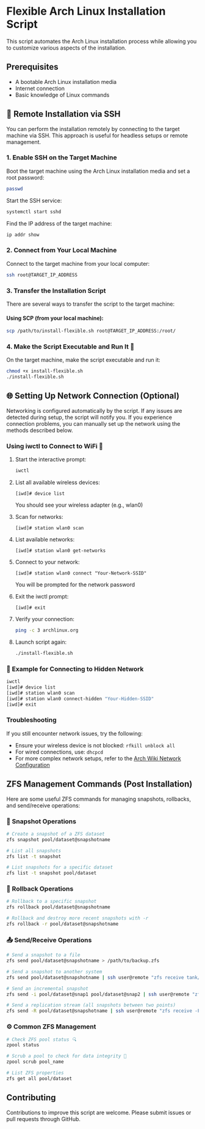 # Flexible Arch Linux Installation Script

This script automates the Arch Linux installation process while allowing you to customize various aspects of the installation.

## Prerequisites

- A bootable Arch Linux installation media
- Internet connection
- Basic knowledge of Linux commands

## 🔌 Remote Installation via SSH

You can perform the installation remotely by connecting to the target machine via SSH. This approach is useful for headless setups or remote management.

### 1. Enable SSH on the Target Machine

Boot the target machine using the Arch Linux installation media and set a root password:

```bash
passwd
```

Start the SSH service:

```bash
systemctl start sshd
```

Find the IP address of the target machine:

```bash
ip addr show
```

### 2. Connect from Your Local Machine

Connect to the target machine from your local computer:

```bash
ssh root@TARGET_IP_ADDRESS
```

### 3. Transfer the Installation Script

There are several ways to transfer the script to the target machine:

#### Using SCP (from your local machine):

```bash
scp /path/to/install-flexible.sh root@TARGET_IP_ADDRESS:/root/
```

### 4. Make the Script Executable and Run It 🚀

On the target machine, make the script executable and run it:

```bash
chmod +x install-flexible.sh
./install-flexible.sh
```

## 🌐 Setting Up Network Connection (Optional)
Networking is configured automatically by the script. If any issues are detected during setup, the script will notify you.
If you experience connection problems, you can manually set up the network using the methods described below.

### Using iwctl to Connect to WiFi 📡

1. Start the interactive prompt:
   ```bash
   iwctl
   ```

2. List all available wireless devices:
   ```
   [iwd]# device list
   ```
   You should see your wireless adapter (e.g., wlan0)

3. Scan for networks:
   ```
   [iwd]# station wlan0 scan
   ```

4. List available networks:
   ```
   [iwd]# station wlan0 get-networks
   ```

5. Connect to your network:
   ```
   [iwd]# station wlan0 connect "Your-Network-SSID"
   ```
   You will be prompted for the network password

6. Exit the iwctl prompt:
   ```
   [iwd]# exit
   ```

7. Verify your connection:
   ```bash
   ping -c 3 archlinux.org
   ```

8. Launch script again:
   ```bash
   ./install-flexible.sh
   ```

### 🔐 Example for Connecting to Hidden Network 

```bash
iwctl
[iwd]# device list
[iwd]# station wlan0 scan
[iwd]# station wlan0 connect-hidden "Your-Hidden-SSID"
[iwd]# exit
```

### Troubleshooting

If you still encounter network issues, try the following:
- Ensure your wireless device is not blocked: `rfkill unblock all`
- For wired connections, use: `dhcpcd`
- For more complex network setups, refer to the [Arch Wiki Network Configuration](https://wiki.archlinux.org/title/Network_configuration)


## ZFS Management Commands (Post Installation)

Here are some useful ZFS commands for managing snapshots, rollbacks, and send/receive operations:

### 📸 Snapshot Operations
```bash
# Create a snapshot of a ZFS dataset
zfs snapshot pool/dataset@snapshotname

# List all snapshots
zfs list -t snapshot

# List snapshots for a specific dataset
zfs list -t snapshot pool/dataset
```

### 🔄 Rollback Operations
```bash
# Rollback to a specific snapshot 
zfs rollback pool/dataset@snapshotname

# Rollback and destroy more recent snapshots with -r 
zfs rollback -r pool/dataset@snapshotname
```

### 📤 Send/Receive Operations
```bash
# Send a snapshot to a file 
zfs send pool/dataset@snapshotname > /path/to/backup.zfs

# Send a snapshot to another system
zfs send pool/dataset@snapshotname | ssh user@remote "zfs receive tank/dataset"

# Send an incremental snapshot 
zfs send -i pool/dataset@snap1 pool/dataset@snap2 | ssh user@remote "zfs receive tank/dataset"

# Send a replication stream (all snapshots between two points) 
zfs send -R pool/dataset@snapshotname | ssh user@remote "zfs receive -F tank/dataset"
```

### ⚙️ Common ZFS Management
```bash
# Check ZFS pool status 🔍
zpool status

# Scrub a pool to check for data integrity 🧹
zpool scrub pool_name

# List ZFS properties
zfs get all pool/dataset
```

## Contributing

Contributions to improve this script are welcome. Please submit issues or pull requests through GitHub.
